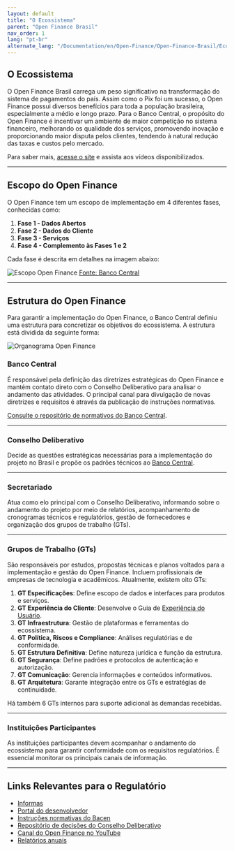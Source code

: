 ```yaml
---
layout: default
title: "O Ecossistema"
parent: "Open Finance Brasil"
nav_order: 1
lang: "pt-br"
alternate_lang: "/Documentation/en/Open-Finance/Open-Finance-Brasil/Ecossistema/OFB-Ecossistema/"
---
```


## O Ecossistema

O Open Finance Brasil carrega um peso significativo na transformação do sistema de pagamentos do país. Assim como o Pix foi um sucesso, o Open Finance possui diversos benefícios para toda a população brasileira, especialmente a médio e longo prazo. Para o Banco Central, o propósito do Open Finance é incentivar um ambiente de maior competição no sistema financeiro, melhorando os qualidade dos serviços, promovendo inovação e proporcionando maior disputa pelos clientes, tendendo à natural redução das taxas e custos pelo mercado.

Para saber mais, [acesse o site](https://openfinancebrasil.org.br/conheca-o-open-finance/) e assista aos vídeos disponibilizados.

---

## Escopo do Open Finance

O Open Finance tem um escopo de implementação em 4 diferentes fases, conhecidas como:

1. **Fase 1 - Dados Abertos**
2. **Fase 2 - Dados do Cliente**
3. **Fase 3 - Serviços**
4. **Fase 4 - Complemento às Fases 1 e 2**

Cada fase é descrita em detalhes na imagem abaixo:

![Escopo Open Finance](./images/Escopo_OF.png)
[Fonte: Banco Central](https://openfinancebrasil.org.br/conheca-o-open-finance/)

---

## Estrutura do Open Finance

Para garantir a implementação do Open Finance, o Banco Central definiu uma estrutura para concretizar os objetivos do ecossistema. A estrutura está dividida da seguinte forma:

![Organograma Open Finance](./images/Organograma_OF.png)

### Banco Central

É responsável pela definição das diretrizes estratégicas do Open Finance e mantém contato direto com o Conselho Deliberativo para analisar o andamento das atividades. O principal canal para divulgação de novas diretrizes e requisitos é através da publicação de instruções normativas.

[Consulte o repositório de normativos do Banco Central](https://www.bcb.gov.br/estabilidadefinanceira/buscanormas).

---

### Conselho Deliberativo

Decide as questões estratégicas necessárias para a implementação do projeto no Brasil e propõe os padrões técnicos ao [Banco Central](https://www.bcb.gov.br/).

---

### Secretariado

Atua como elo principal com o Conselho Deliberativo, informando sobre o andamento do projeto por meio de relatórios, acompanhamento de cronogramas técnicos e regulatórios, gestão de fornecedores e organização dos grupos de trabalho (GTs).

---

### Grupos de Trabalho (GTs)

São responsáveis por estudos, propostas técnicas e planos voltados para a implementação e gestão do Open Finance. Incluem profissionais de empresas de tecnologia e acadêmicos. Atualmente, existem oito GTs:

1. **GT Especificações**: Define escopo de dados e interfaces para produtos e serviços.
2. **GT Experiência do Cliente**: Desenvolve o Guia de [Experiência do Usuário](https://openfinancebrasil.atlassian.net/wiki/spaces/OF/pages/17378535/Guia+de+Experi+ncia+do+Usu+rio).
3. **GT Infraestrutura**: Gestão de plataformas e ferramentas do ecossistema.
4. **GT Política, Riscos e Compliance**: Análises regulatórias e de conformidade.
5. **GT Estrutura Definitiva**: Define natureza jurídica e função da estrutura.
6. **GT Segurança**: Define padrões e protocolos de autenticação e autorização.
7. **GT Comunicação**: Gerencia informações e conteúdos informativos.
8. **GT Arquitetura**: Garante integração entre os GTs e estratégias de continuidade.

Há também 6 GTs internos para suporte adicional às demandas recebidas.

---

### Instituições Participantes

As instituições participantes devem acompanhar o andamento do ecossistema para garantir conformidade com os requisitos regulatórios. É essencial monitorar os principais canais de informação.

---

## Links Relevantes para o Regulatório

- [Informas](https://openfinancebrasil.atlassian.net/wiki/spaces/OF/pages/17367115/Reposit+rio+de+Informes)
- [Portal do desenvolvedor](https://openfinancebrasil.atlassian.net/wiki/spaces/OF/overview)
- [Instruções normativas do Bacen](https://www.bcb.gov.br/estabilidadefinanceira/buscanormas)
- [Repositório de decisões do Conselho Deliberativo](https://openfinancebrasil.org.br/decisoes-do-conselho-deliberativo/)
- [Canal do Open Finance no YouTube](https://www.youtube.com/@openfinancebrasil/videos)
- [Relatórios anuais](https://openfinancebrasil.org.br/relatorios/)
